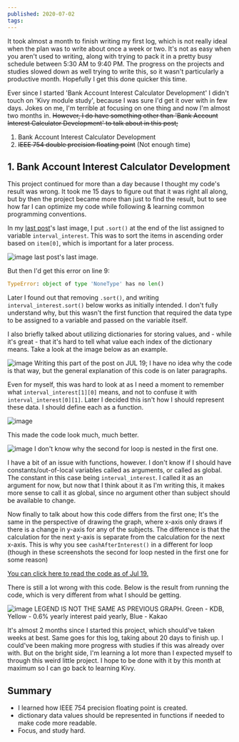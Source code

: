 ```yaml
---
published: 2020-07-02
tags:
---
```


It took almost a month to finish writing my first log, which is not really ideal when the plan was to write about once a week or two. It's not as easy when you aren't used to writing, along with trying to pack it in a pretty busy schedule between 5:30 AM to 9:40 PM. The progress on the projects and studies slowed down as well trying to write this, so it wasn't particularly a productive month. Hopefully I get this done quicker this time.

Ever since I started 'Bank Account Interest Calculator Development' I didn't touch on 'Kivy module study', because I was sure I'd get it over with in few days. Jokes on me, I'm terrible at focusing on one thing and now I'm almost two months in. ~~However, I do have something other than 'Bank Account Interest Calculator Development' to talk about in this post;~~

1. Bank Account Interest Calculator Development
2. ~~IEEE 754 double precision floating point~~ (Not enough time)

## 1. Bank Account Interest Calculator Development

This project continued for more than a day because I thought my code's result was wrong. It took me 15 days to figure out that it was right all along, but by then the project became more than just to find the result, but to see how far I can optimize my code while following & learning common programming conventions.

In my [last post](./Software%20Dev%20Log%201.md)'s last image, I put `.sort()` at the end of the list assigned to variable `interval_interest`. This was to sort the items in ascending order based on `item[0]`, which is important for a later process.

![image](https://i.gyazo.com/c55c31f99200530ead35e12a66d34f32.png)
last post's last image.

But then I'd get this error on line 9:

```py
TypeError: object of type 'NoneType' has no len()
```

Later I found out that removing `.sort()`, and writing `interval_interest.sort()` below works as initially intended. I don't fully understand why, but this wasn't the first function that required the data type to be assigned to a variable and passed on the variable itself.

I also briefly talked about utilizing dictionaries for storing values, and - while it's great - that it's hard to tell what value each index of the dictionary means. Take a look at the image below as an example.

![image](https://i.gyazo.com/c94496cbb91737f878f435dc46904ee3.png)
Writing this part of the post on JUL 19; I have no idea why the code is that way, but the general explanation of this code is on later paragraphs.

Even for myself, this was hard to look at as I need a moment to remember what `interval_interest[1][0]` means, and not to confuse it with `interval_interest[0][1]`. Later I decided this isn't how I should represent these data. I should define each as a function.

![image](https://i.gyazo.com/4a626c5813ae4833fff558822f1a0931.png)

This made the code look much, much better.

![image](https://i.gyazo.com/0d34993b445162da67c3d690bb14adff.png)
I don't know why the second for loop is nested in the first one.

I have a bit of an issue with functions, however. I don't know if I should have constants/out-of-local variables called as arguments, or called as global. The constant in this case being `interval_interest`. I called it as an argument for now, but now that I think about it as I'm writing this, it makes more sense to call it as global, since no argument other than subject should be available to change.

Now finally to talk about how this code differs from the first one; It's the same in the perspective of drawing the graph, where x-axis only draws if there is a change in y-axis for any of the subjects. The difference is that the calculation for the next y-axis is separate from the calculation for the next x-axis. This is why you see `cashAfterInterest()` in a different for loop (though in these screenshots the second for loop nested in the first one for some reason)

[You can click here to read the code as of Jul 19.](https://github.com/YusukZebs/Python-scripts/blob/e82be214acf563031d88874dc50d26a710a378a8/Interest%20calculator/main.py)

There is still a lot wrong with this code. Below is the result from running the code, which is very different from what I should be getting.

![image](https://i.gyazo.com/3a6a16f15f19218885fc080be8fd27a9.png)
LEGEND IS NOT THE SAME AS PREVIOUS GRAPH. Green - KDB, Yellow - 0.6% yearly interest paid yearly, Blue - Kakao

It's almost 2 months since I started this project, which should've taken weeks at best. Same goes for this log, taking about 20 days to finish up. I could've been making more progress with studies if this was already over with. But on the bright side, I'm learning a lot more than I expected myself to through this weird little project. I hope to be done with it by this month at maximum so I can go back to learning Kivy.

## Summary

- I learned how IEEE 754 precision floating point is created.
- dictionary data values should be represented in functions if needed to make code more readable.
- Focus, and study hard.
